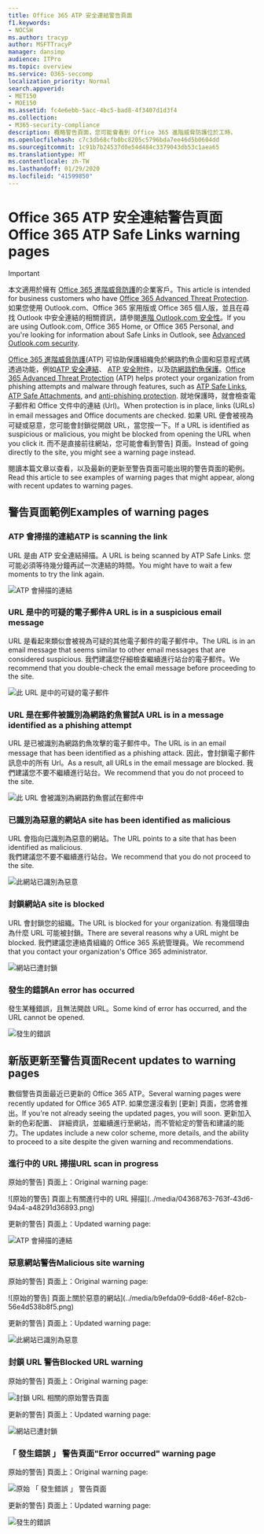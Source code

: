 ```yaml
---
title: Office 365 ATP 安全連結警告頁面
f1.keywords:
- NOCSH
ms.author: tracyp
author: MSFTTracyP
manager: dansimp
audience: ITPro
ms.topic: overview
ms.service: O365-seccomp
localization_priority: Normal
search.appverid:
- MET150
- MOE150
ms.assetid: fc4e6ebb-5acc-4bc5-bad8-4f3407d1d3f4
ms.collection:
- M365-security-compliance
description: 概略警告頁面，您可能會看到 Office 365 進階威脅防護位於工時。
ms.openlocfilehash: c7c3db68cfb0bc8205c5796bda7ee46d5b0604dd
ms.sourcegitcommit: 1c91b7b24537d0e54d484c3379043db53c1aea65
ms.translationtype: MT
ms.contentlocale: zh-TW
ms.lasthandoff: 01/29/2020
ms.locfileid: "41599850"
---
```

# <a name="office-365-atp-safe-links-warning-pages"></a><span data-ttu-id="b09bf-103">Office 365 ATP 安全連結警告頁面</span><span class="sxs-lookup"><span data-stu-id="b09bf-103">Office 365 ATP Safe Links warning pages</span></span>

> [!IMPORTANT]
> <span data-ttu-id="b09bf-104">本文適用於擁有 [Office 365 進階威脅防護](office-365-atp.md)的企業客戶。</span><span class="sxs-lookup"><span data-stu-id="b09bf-104">This article is intended for business customers who have [Office 365 Advanced Threat Protection](office-365-atp.md).</span></span> <span data-ttu-id="b09bf-105">如果您使用 Outlook.com、Office 365 家用版或 Office 365 個人版，並且在尋找 Outlook 中安全連結的相關資訊，請參閱[進階 Outlook.com 安全性](https://support.office.com/article/882d2243-eab9-4545-a58a-b36fee4a46e2)。</span><span class="sxs-lookup"><span data-stu-id="b09bf-105">If you are using Outlook.com, Office 365 Home, or Office 365 Personal, and you're looking for information about Safe Links in Outlook, see [Advanced Outlook.com security](https://support.office.com/article/882d2243-eab9-4545-a58a-b36fee4a46e2).</span></span>

<span data-ttu-id="b09bf-106">[Office 365 進階威脅防護](office-365-atp.md)(ATP) 可協助保護組織免於網路釣魚企圖和惡意程式碼透過功能，例如[ATP 安全連結](atp-safe-links.md)、 [ATP 安全附件](atp-safe-attachments.md)，以及[防網路釣魚保護](anti-phishing-protection.md)。</span><span class="sxs-lookup"><span data-stu-id="b09bf-106">[Office 365 Advanced Threat Protection](office-365-atp.md) (ATP) helps protect your organization from phishing attempts and malware through features, such as [ATP Safe Links](atp-safe-links.md), [ATP Safe Attachments](atp-safe-attachments.md), and [anti-phishing protection](anti-phishing-protection.md).</span></span> <span data-ttu-id="b09bf-107">就地保護時，就會檢查電子郵件和 Office 文件中的連結 (Url)。</span><span class="sxs-lookup"><span data-stu-id="b09bf-107">When protection is in place, links (URLs) in email messages and Office documents are checked.</span></span> <span data-ttu-id="b09bf-108">如果 URL 便會被視為可疑或惡意，您可能會封鎖從開啟 URL，當您按一下。</span><span class="sxs-lookup"><span data-stu-id="b09bf-108">If a URL is identified as suspicious or malicious, you might be blocked from opening the URL when you click it.</span></span> <span data-ttu-id="b09bf-109">而不是直接前往網站，您可能會看到警告] 頁面。</span><span class="sxs-lookup"><span data-stu-id="b09bf-109">Instead of going directly to the site, you might see a warning page instead.</span></span> 
  
<span data-ttu-id="b09bf-110">閱讀本篇文章以查看，以及最新的更新至警告頁面可能出現的警告頁面的範例。</span><span class="sxs-lookup"><span data-stu-id="b09bf-110">Read this article to see examples of warning pages that might appear, along with recent updates to warning pages.</span></span>
  
## <a name="examples-of-warning-pages"></a><span data-ttu-id="b09bf-111">警告頁面範例</span><span class="sxs-lookup"><span data-stu-id="b09bf-111">Examples of warning pages</span></span>

### <a name="atp-is-scanning-the-link"></a><span data-ttu-id="b09bf-112">ATP 會掃描的連結</span><span class="sxs-lookup"><span data-stu-id="b09bf-112">ATP is scanning the link</span></span>

<span data-ttu-id="b09bf-113">URL 是由 ATP 安全連結掃描。</span><span class="sxs-lookup"><span data-stu-id="b09bf-113">A URL is being scanned by ATP Safe Links.</span></span> <span data-ttu-id="b09bf-114">您可能必須等待幾分鐘再試一次連結的時間。</span><span class="sxs-lookup"><span data-stu-id="b09bf-114">You might have to wait a few moments to try the link again.</span></span>

![ATP 會掃描的連結](../media/ee8dd5ed-6b91-4248-b054-12b719e8d0ed.png)

### <a name="a-url-is-in-a-suspicious-email-message"></a><span data-ttu-id="b09bf-116">URL 是中的可疑的電子郵件</span><span class="sxs-lookup"><span data-stu-id="b09bf-116">A URL is in a suspicious email message</span></span>

<span data-ttu-id="b09bf-117">URL 是看起來類似會被視為可疑的其他電子郵件的電子郵件中。</span><span class="sxs-lookup"><span data-stu-id="b09bf-117">The URL is in an email message that seems similar to other email messages that are considered suspicious.</span></span> <span data-ttu-id="b09bf-118">我們建議您仔細檢查繼續進行站台的電子郵件。</span><span class="sxs-lookup"><span data-stu-id="b09bf-118">We recommend that you double-check the email message before proceeding to the site.</span></span>

![此 URL 是中的可疑的電子郵件](../media/33f57923-23e3-4b0f-838b-6ad589ba897b.png)

### <a name="a-url-is-in-a-message-identified-as-a-phishing-attempt"></a><span data-ttu-id="b09bf-120">URL 是在郵件被識別為網路釣魚嘗試</span><span class="sxs-lookup"><span data-stu-id="b09bf-120">A URL is in a message identified as a phishing attempt</span></span>

<span data-ttu-id="b09bf-121">URL 是已被識別為網路釣魚攻擊的電子郵件中。</span><span class="sxs-lookup"><span data-stu-id="b09bf-121">The URL is in an email message that has been identified as a phishing attack.</span></span> <span data-ttu-id="b09bf-122">因此，會封鎖電子郵件訊息中的所有 Url。</span><span class="sxs-lookup"><span data-stu-id="b09bf-122">As a result, all URLs in the email message are blocked.</span></span> <span data-ttu-id="b09bf-123">我們建議您不要不繼續進行站台。</span><span class="sxs-lookup"><span data-stu-id="b09bf-123">We recommend that you do not proceed to the site.</span></span>

![此 URL 會被識別為網路釣魚嘗試在郵件中](../media/6e544a28-0604-4821-aba6-d5a57bb917e5.png)

### <a name="a-site-has-been-identified-as-malicious"></a><span data-ttu-id="b09bf-125">已識別為惡意的網站</span><span class="sxs-lookup"><span data-stu-id="b09bf-125">A site has been identified as malicious</span></span>

<span data-ttu-id="b09bf-126">URL 會指向已識別為惡意的網站。</span><span class="sxs-lookup"><span data-stu-id="b09bf-126">The URL points to a site that has been identified as malicious.</span></span>  <br/> <span data-ttu-id="b09bf-127">我們建議您不要不繼續進行站台。</span><span class="sxs-lookup"><span data-stu-id="b09bf-127">We recommend that you do not proceed to the site.</span></span>

![此網站已識別為惡意](../media/058883c8-23f0-4672-9c1c-66b084796177.png)

### <a name="a-site-is-blocked"></a><span data-ttu-id="b09bf-129">封鎖網站</span><span class="sxs-lookup"><span data-stu-id="b09bf-129">A site is blocked</span></span>

<span data-ttu-id="b09bf-130">URL 會封鎖您的組織。</span><span class="sxs-lookup"><span data-stu-id="b09bf-130">The URL is blocked for your organization.</span></span> <span data-ttu-id="b09bf-131">有幾個理由為什麼 URL 可能被封鎖。</span><span class="sxs-lookup"><span data-stu-id="b09bf-131">There are several reasons why a URL might be blocked.</span></span> <span data-ttu-id="b09bf-132">我們建議您連絡貴組織的 Office 365 系統管理員。</span><span class="sxs-lookup"><span data-stu-id="b09bf-132">We recommend that you contact your organization's Office 365 administrator.</span></span>

![網站已遭封鎖](../media/6b4bda2d-a1e6-419e-8b10-588e83c3af3f.png)

### <a name="an-error-has-occurred"></a><span data-ttu-id="b09bf-134">發生的錯誤</span><span class="sxs-lookup"><span data-stu-id="b09bf-134">An error has occurred</span></span>

<span data-ttu-id="b09bf-135">發生某種錯誤，且無法開啟 URL。</span><span class="sxs-lookup"><span data-stu-id="b09bf-135">Some kind of error has occurred, and the URL cannot be opened.</span></span>

![發生的錯誤](../media/2f7465a4-1cf4-4c1c-b7d4-3c07e4b795b4.png)

## <a name="recent-updates-to-warning-pages"></a><span data-ttu-id="b09bf-137">新版更新至警告頁面</span><span class="sxs-lookup"><span data-stu-id="b09bf-137">Recent updates to warning pages</span></span>

<span data-ttu-id="b09bf-138">數個警告頁面最近已更新的 Office 365 ATP。</span><span class="sxs-lookup"><span data-stu-id="b09bf-138">Several warning pages were recently updated for Office 365 ATP.</span></span> <span data-ttu-id="b09bf-139">如果您還沒看到 [更新] 頁面，您將會推出。</span><span class="sxs-lookup"><span data-stu-id="b09bf-139">If you're not already seeing the updated pages, you will soon.</span></span> <span data-ttu-id="b09bf-140">更新加入新的色彩配置、 詳細資訊，並繼續進行至網站，而不管給定的警告和建議的能力。</span><span class="sxs-lookup"><span data-stu-id="b09bf-140">The updates include a new color scheme, more details, and the ability to proceed to a site despite the given warning and recommendations.</span></span>

### <a name="url-scan-in-progress"></a><span data-ttu-id="b09bf-141">進行中的 URL 掃描</span><span class="sxs-lookup"><span data-stu-id="b09bf-141">URL scan in progress</span></span>

<span data-ttu-id="b09bf-142">原始的警告] 頁面上：</span><span class="sxs-lookup"><span data-stu-id="b09bf-142">Original warning page:</span></span>

![原始的警告] 頁面上有關進行中的 URL 掃描](../media/04368763-763f-43d6-94a4-a48291d36893.png)

<span data-ttu-id="b09bf-144">更新的警告] 頁面上：</span><span class="sxs-lookup"><span data-stu-id="b09bf-144">Updated warning page:</span></span>

![ATP 會掃描的連結](../media/ee8dd5ed-6b91-4248-b054-12b719e8d0ed.png)

### <a name="malicious-site-warning"></a><span data-ttu-id="b09bf-146">惡意網站警告</span><span class="sxs-lookup"><span data-stu-id="b09bf-146">Malicious site warning</span></span>

<span data-ttu-id="b09bf-147">原始的警告] 頁面上：</span><span class="sxs-lookup"><span data-stu-id="b09bf-147">Original warning page:</span></span>

![原始的警告] 頁面上關於惡意的網站](../media/b9efda09-6dd8-46ef-82cb-56e4d538b8f5.png)

<span data-ttu-id="b09bf-149">更新的警告] 頁面上：</span><span class="sxs-lookup"><span data-stu-id="b09bf-149">Updated warning page:</span></span>

![此網站已識別為惡意](../media/058883c8-23f0-4672-9c1c-66b084796177.png)

### <a name="blocked-url-warning"></a><span data-ttu-id="b09bf-151">封鎖 URL 警告</span><span class="sxs-lookup"><span data-stu-id="b09bf-151">Blocked URL warning</span></span>

<span data-ttu-id="b09bf-152">原始的警告] 頁面上：</span><span class="sxs-lookup"><span data-stu-id="b09bf-152">Original warning page:</span></span>

![封鎖 URL 相關的原始警告頁面](../media/3d6ba028-30bf-45fc-958e-d3aad3defc83.png)

<span data-ttu-id="b09bf-154">更新的警告] 頁面上：</span><span class="sxs-lookup"><span data-stu-id="b09bf-154">Updated warning page:</span></span>

![網站已遭封鎖](../media/6b4bda2d-a1e6-419e-8b10-588e83c3af3f.png)

### <a name="error-occurred-warning-page"></a><span data-ttu-id="b09bf-156">「 發生錯誤 」 警告頁面</span><span class="sxs-lookup"><span data-stu-id="b09bf-156">"Error occurred" warning page</span></span>

<span data-ttu-id="b09bf-157">原始的警告] 頁面上：</span><span class="sxs-lookup"><span data-stu-id="b09bf-157">Original warning page:</span></span>

![原始 「 發生錯誤 」 警告頁面](../media/9aaa4383-2f23-48be-bdaa-8efbcb2acc70.png)

<span data-ttu-id="b09bf-159">更新的警告] 頁面上：</span><span class="sxs-lookup"><span data-stu-id="b09bf-159">Updated warning page:</span></span>

![發生的錯誤](../media/2f7465a4-1cf4-4c1c-b7d4-3c07e4b795b4.png)
   
